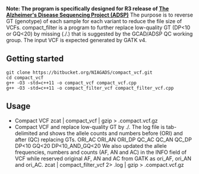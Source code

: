 **Note: The program is specifically designed for R3 release of [The Alzheimer's Disease Sequencing Project (ADSP)](https://www.niagads.org/adsp/)**
The purpose is to reverse GT (genotype) of each sample for each variant to reduce the file size of VCFs. compact_filter is a program to further replace low-quality GT (DP<10 or GQ<20) by missing (./.) that is suggested by the GCAD/ADSP QC working group.  The input VCF is expected generated  by GATK v4.

## Getting started

	git clone https://bitbucket.org/NIAGADS/compact_vcf.git
	cd compact_vcf
	g++ -O3 -std=c++11 -o compact_vcf compact_vcf.cpp
	g++ -O3 -std=c++11 -o compact_filter_vcf compact_filter_vcf.cpp

## Usage
* Compact VCF
	zcat <VCF> | compact_vcf | gzip > <VCF>.compact.vcf.gz
* Compact VCF and replace low-quality GT by ./.
The log file is tab-delimited and shows the allele counts and numbers before (ORI) and after (QC) replacing GTs.
	ORI_AC	ORI_AN	ORI_DP	QC_AC	QC_AN	QC_DP	DP<10	GQ<20	DP<10_AND_GQ<20
We also updated the allele frequencies, numbers and counts (AF, AN and AC) in the INFO field of VCF while reserved original AF, AN and AC from GATK as ori_AF, ori_AN and ori_AC. 
	zcat <VCF> | compact_filter_vcf 2> <VCF>.log | gzip > <VCF>.compact.vcf.gz

